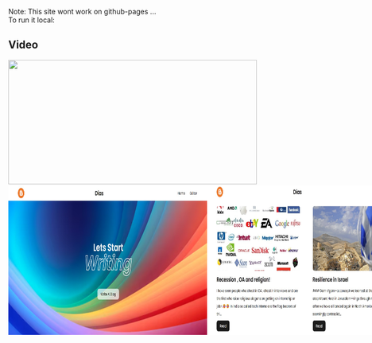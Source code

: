 Note: This site wont work on github-pages ... <br>
To run it local:
<br>

<h2> Video </h2>
<div style="display:flex">
     <div style="flex:1;padding-right:1000px;">
          <img src="images_ss/Media1.gif" width="500" height="250"/>
     </div>
</div>
<div style="display:flex;">

<img src="images_ss/Screenshot%202024-07-05%20144534.jpg" alt="Screenshot Description" width="400">
<img src="images_ss/Screenshot%202024-07-05%20144558.jpg" alt="Screenshot Description" width="400">
<img src="images_ss/Screenshot%202024-07-05%20144620.jpg" alt="Screenshot Description" width="400">
<img src="images_ss/Screenshot%202024-07-05%20144852.jpg" alt="Screenshot Description" width="400">
<img src="images_ss/Screenshot%202024-07-05%20144944.jpg" alt="Screenshot Description" width="400">
# Blogging Site

## Description
A simple blogging site built with HTML, CSS, JavaScript, Express, and Node.js. This project demonstrates the basics of creating a server-side application and serves static files for the frontend.

## Prerequisites
Before you begin, ensure you have the following installed on your machine:
- Node.js (v14 or higher recommended)
- npm (comes with Node.js)

## Installation

1. **Clone the repository:**
    ```sh
    git clone https://github.com/your-username/blogging-site.git
    cd blogging-site
    ```

2. **Install dependencies:**
    ```sh
    npm install
    ```
3. ** Install more dependencies**
   ```sh
     npm i express.js nodemon express-fileupload

## Running the Application

1. **Start the server:**
    ```sh
    npm start
    ```

2. **Access the application:**
    Open your browser and navigate to `http://localhost:3000`.

## Project Structure



</div>
